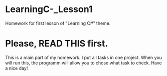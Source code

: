 # LearningC-_Lesson1
Homework for first lesson of "Learning C#" theme.

# Please, READ THIS first.
This is a main part of my homework.
I put all tasks in one project.
When you will run this, the programm will allow you to chose what task to check.
Have a nice day!